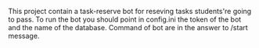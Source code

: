 This project contain a task-reserve bot for reseving tasks students're going to pass. To run the bot you should point in config.ini the token of the bot and the name of the database. Command of bot are in the answer to /start message.
